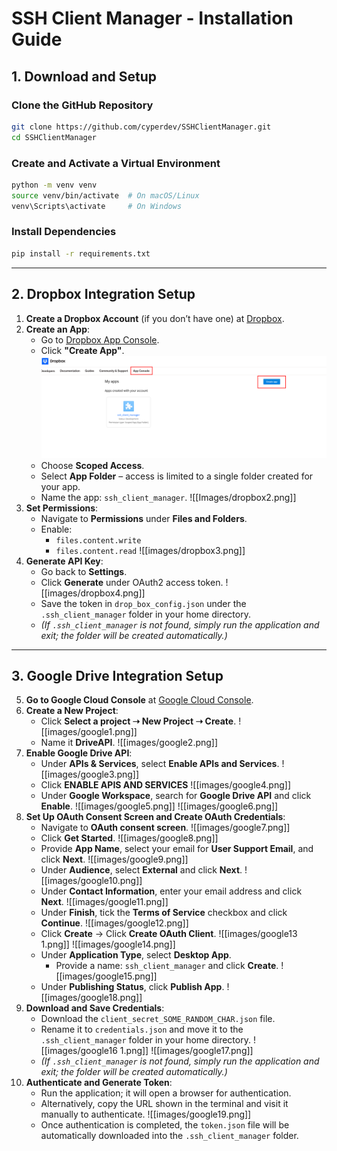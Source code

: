 # **SSH Client Manager - Installation Guide**

## **1. Download and Setup**

### **Clone the GitHub Repository**

```bash
git clone https://github.com/cyperdev/SSHClientManager.git
cd SSHClientManager
```

### **Create and Activate a Virtual Environment**

```bash
python -m venv venv
source venv/bin/activate  # On macOS/Linux
venv\Scripts\activate     # On Windows
```

### **Install Dependencies**

```bash
pip install -r requirements.txt
```

---

## **2. Dropbox Integration Setup**

1. **Create a Dropbox Account** (if you don’t have one) at [Dropbox](https://www.dropbox.com/).
2. **Create an App**:
    - Go to [Dropbox App Console](https://www.dropbox.com/developers/apps).
    - Click **"Create App"**.
		![Screenshot](Images/dropbox1.png)
    - Choose **Scoped Access**.
    - Select **App Folder** – access is limited to a single folder created for your app.
    - Name the app: `ssh_client_manager`.
	    ![[Images/dropbox2.png]]
3. **Set Permissions**:
    - Navigate to **Permissions** under **Files and Folders**.
    - Enable:
        - `files.content.write`
        - `files.content.read`
        ![[images/dropbox3.png]]
4. **Generate API Key**:
    - Go back to **Settings**.
    - Click **Generate** under OAuth2 access token.
	    ![[images/dropbox4.png]]
    - Save the token in `drop_box_config.json` under the `.ssh_client_manager` folder in your home directory.
    - _(If `.ssh_client_manager` is not found, simply run the application and exit; the folder will be created automatically.)_

---

## **3. Google Drive Integration Setup**

5. **Go to Google Cloud Console** at [Google Cloud Console](https://console.cloud.google.com/).
6. **Create a New Project**:
    - Click **Select a project ➝ New Project ➝ Create**.
	    ![[images/google1.png]]
    - Name it **DriveAPI**.
	    ![[images/google2.png]]
7. **Enable Google Drive API**:
    - Under **APIs & Services**, select **Enable APIs and Services**.
	    ![[images/google3.png]]
    - Click **ENABLE APIS AND SERVICES**
	    ![[images/google4.png]]
    - Under **Google Workspace**, search for **Google Drive API** and click **Enable**.
	    ![[images/google5.png]]
	    ![[images/google6.png]]
8. **Set Up OAuth Consent Screen and Create OAuth Credentials**:
    - Navigate to **OAuth consent screen**.
	    ![[images/google7.png]]
    - Click **Get Started**.
	    ![[images/google8.png]]
    - Provide **App Name**, select your email for **User Support Email**, and click **Next**.
	    ![[images/google9.png]]
    - Under **Audience**, select **External** and click **Next**.
	    ![[images/google10.png]]
    - Under **Contact Information**, enter your email address and click **Next**.
	    ![[images/google11.png]]
    - Under **Finish**, tick the **Terms of Service** checkbox and click **Continue**.
	    ![[images/google12.png]]
    - Click **Create** → Click **Create OAuth Client**.
		![[images/google13 1.png]]
	    ![[images/google14.png]]
    - Under **Application Type**, select **Desktop App**.
	    - Provide a name: `ssh_client_manager` and click **Create**.
		![[images/google15.png]]
    - Under **Publishing Status**, click **Publish App**.
	    ![[images/google18.png]]
9. **Download and Save Credentials**:
    - Download the `client_secret_SOME_RANDOM_CHAR.json` file.
    - Rename it to `credentials.json` and move it to the `.ssh_client_manager` folder in your home directory.
	    ![[images/google16 1.png]]
	    ![[images/google17.png]]
    - _(If `.ssh_client_manager` is not found, simply run the application and exit; the folder will be created automatically.)_
10. **Authenticate and Generate Token**:
    - Run the application; it will open a browser for authentication.
    - Alternatively, copy the URL shown in the terminal and visit it manually to authenticate.
	    ![[images/google19.png]]
    - Once authentication is completed, the `token.json` file will be automatically downloaded into the `.ssh_client_manager` folder.

